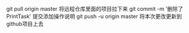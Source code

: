 git pull origin master 将远程仓库里面的项目拉下来
git commit -m '删除了PrintTask' 提交添加操作说明
git push -u origin master 将本次更改更新到github项目上去
